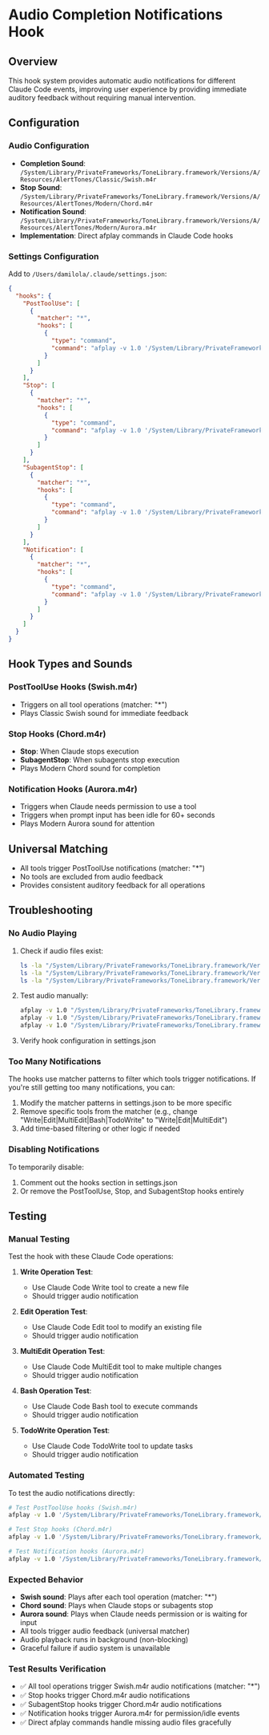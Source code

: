 # Audio Completion Notifications Hook

## Overview

This hook system provides automatic audio notifications for different Claude Code events,
improving user experience by providing immediate auditory feedback without requiring
manual intervention.

## Configuration

### Audio Configuration

- **Completion Sound**: `/System/Library/PrivateFrameworks/ToneLibrary.framework/Versions/A/Resources/AlertTones/Classic/Swish.m4r`
- **Stop Sound**: `/System/Library/PrivateFrameworks/ToneLibrary.framework/Versions/A/Resources/AlertTones/Modern/Chord.m4r`
- **Notification Sound**: `/System/Library/PrivateFrameworks/ToneLibrary.framework/Versions/A/Resources/AlertTones/Modern/Aurora.m4r`
- **Implementation**: Direct afplay commands in Claude Code hooks

### Settings Configuration

Add to `/Users/damilola/.claude/settings.json`:

```json
{
  "hooks": {
    "PostToolUse": [
      {
        "matcher": "*",
        "hooks": [
          {
            "type": "command",
            "command": "afplay -v 1.0 '/System/Library/PrivateFrameworks/ToneLibrary.framework/Versions/A/Resources/AlertTones/Classic/Swish.m4r' 2>/dev/null &"
          }
        ]
      }
    ],
    "Stop": [
      {
        "matcher": "*",
        "hooks": [
          {
            "type": "command",
            "command": "afplay -v 1.0 '/System/Library/PrivateFrameworks/ToneLibrary.framework/Versions/A/Resources/AlertTones/Modern/Chord.m4r' 2>/dev/null &"
          }
        ]
      }
    ],
    "SubagentStop": [
      {
        "matcher": "*",
        "hooks": [
          {
            "type": "command",
            "command": "afplay -v 1.0 '/System/Library/PrivateFrameworks/ToneLibrary.framework/Versions/A/Resources/AlertTones/Modern/Chord.m4r' 2>/dev/null &"
          }
        ]
      }
    ],
    "Notification": [
      {
        "matcher": "*",
        "hooks": [
          {
            "type": "command",
            "command": "afplay -v 1.0 '/System/Library/PrivateFrameworks/ToneLibrary.framework/Versions/A/Resources/AlertTones/Modern/Aurora.m4r' 2>/dev/null &"
          }
        ]
      }
    ]
  }
}
```

## Hook Types and Sounds

### PostToolUse Hooks (Swish.m4r)

- Triggers on all tool operations (matcher: "*")
- Plays Classic Swish sound for immediate feedback

### Stop Hooks (Chord.m4r)

- **Stop**: When Claude stops execution
- **SubagentStop**: When subagents stop execution
- Plays Modern Chord sound for completion

### Notification Hooks (Aurora.m4r)

- Triggers when Claude needs permission to use a tool
- Triggers when prompt input has been idle for 60+ seconds
- Plays Modern Aurora sound for attention

## Universal Matching

- All tools trigger PostToolUse notifications (matcher: "*")
- No tools are excluded from audio feedback
- Provides consistent auditory feedback for all operations

## Troubleshooting

### No Audio Playing

1. Check if audio files exist:

   ```bash
   ls -la "/System/Library/PrivateFrameworks/ToneLibrary.framework/Versions/A/Resources/AlertTones/Classic/Swish.m4r"
   ls -la "/System/Library/PrivateFrameworks/ToneLibrary.framework/Versions/A/Resources/AlertTones/Modern/Chord.m4r"
   ls -la "/System/Library/PrivateFrameworks/ToneLibrary.framework/Versions/A/Resources/AlertTones/Modern/Aurora.m4r"
   ```

2. Test audio manually:

   ```bash
   afplay -v 1.0 "/System/Library/PrivateFrameworks/ToneLibrary.framework/Versions/A/Resources/AlertTones/Classic/Swish.m4r"
   afplay -v 1.0 "/System/Library/PrivateFrameworks/ToneLibrary.framework/Versions/A/Resources/AlertTones/Modern/Chord.m4r"
   afplay -v 1.0 "/System/Library/PrivateFrameworks/ToneLibrary.framework/Versions/A/Resources/AlertTones/Modern/Aurora.m4r"
   ```

3. Verify hook configuration in settings.json

### Too Many Notifications

The hooks use matcher patterns to filter which tools trigger notifications. If
you're still getting too many notifications, you can:

1. Modify the matcher patterns in settings.json to be more specific
2. Remove specific tools from the matcher (e.g., change
   "Write|Edit|MultiEdit|Bash|TodoWrite" to "Write|Edit|MultiEdit")
3. Add time-based filtering or other logic if needed

### Disabling Notifications

To temporarily disable:

1. Comment out the hooks section in settings.json
2. Or remove the PostToolUse, Stop, and SubagentStop hooks entirely

## Testing

### Manual Testing

Test the hook with these Claude Code operations:

1. **Write Operation Test**:
   - Use Claude Code Write tool to create a new file
   - Should trigger audio notification

2. **Edit Operation Test**:
   - Use Claude Code Edit tool to modify an existing file
   - Should trigger audio notification

3. **MultiEdit Operation Test**:
   - Use Claude Code MultiEdit tool to make multiple changes
   - Should trigger audio notification

4. **Bash Operation Test**:
   - Use Claude Code Bash tool to execute commands
   - Should trigger audio notification

5. **TodoWrite Operation Test**:
   - Use Claude Code TodoWrite tool to update tasks
   - Should trigger audio notification

### Automated Testing

To test the audio notifications directly:

```bash
# Test PostToolUse hooks (Swish.m4r)
afplay -v 1.0 '/System/Library/PrivateFrameworks/ToneLibrary.framework/Versions/A/Resources/AlertTones/Classic/Swish.m4r' 2>/dev/null &

# Test Stop hooks (Chord.m4r)
afplay -v 1.0 '/System/Library/PrivateFrameworks/ToneLibrary.framework/Versions/A/Resources/AlertTones/Modern/Chord.m4r' 2>/dev/null &

# Test Notification hooks (Aurora.m4r)
afplay -v 1.0 '/System/Library/PrivateFrameworks/ToneLibrary.framework/Versions/A/Resources/AlertTones/Modern/Aurora.m4r' 2>/dev/null &
```

### Expected Behavior

- **Swish sound**: Plays after each tool operation (matcher: "*")
- **Chord sound**: Plays when Claude stops or subagents stop
- **Aurora sound**: Plays when Claude needs permission or is waiting for input
- All tools trigger audio feedback (universal matcher)
- Audio playback runs in background (non-blocking)
- Graceful failure if audio system is unavailable

### Test Results Verification

- ✅ All tool operations trigger Swish.m4r audio notifications (matcher: "*")
- ✅ Stop hooks trigger Chord.m4r audio notifications
- ✅ SubagentStop hooks trigger Chord.m4r audio notifications
- ✅ Notification hooks trigger Aurora.m4r for permission/idle events
- ✅ Direct afplay commands handle missing audio files gracefully

